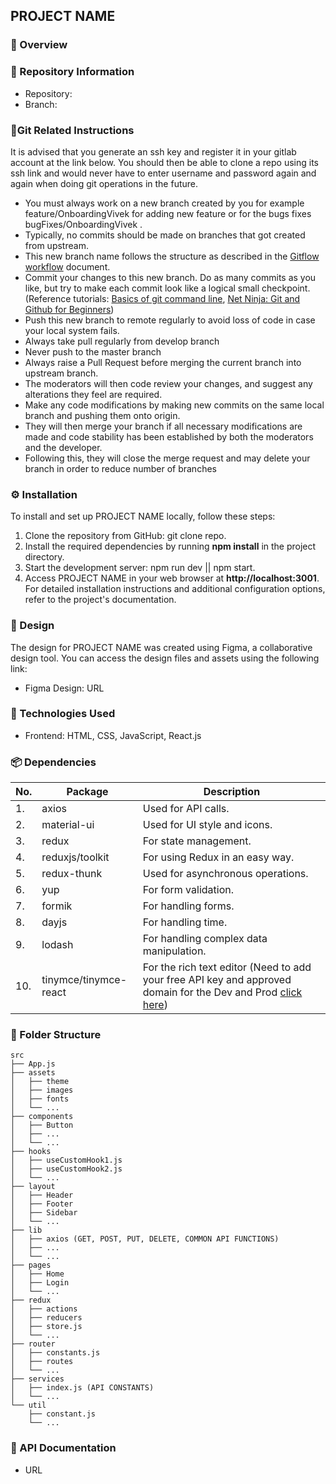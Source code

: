 ## PROJECT NAME

### 👀 Overview



### 📜 Repository Information
- Repository: 
- Branch: 


### 💁Git Related Instructions
It is advised that you generate an ssh key and register it in your gitlab account at the link below. You should then be able to clone a repo using its ssh link and would never have to enter username and password again and again when doing git operations in the future.

- You must always work on a new branch created by you for example feature/OnboardingVivek for adding new feature or for the bugs  fixes bugFixes/OnboardingVivek .
- Typically, no commits should be made on branches that got created from upstream.
- This new branch name follows the structure as described in the [Gitflow workflow](https://www.atlassian.com/git/tutorials/comparing-workflows/gitflow-workflow) document.
- Commit your changes to this new branch. Do as many commits as you like, but try to make each commit look like a logical small checkpoint. (Reference tutorials: [Basics of git command line](https://www.youtube.com/watch?v=HVsySz-h9r4&list=PLWL3LDOx1clv-mJ4CL0ot_SVc_J1NdVDW&index=2), [Net Ninja: Git and Github for Beginners](https://www.youtube.com/playlist?list=PL4cUxeGkcC9goXbgTDQ0n_4TBzOO0ocPR))
- Push this new branch to remote regularly to avoid loss of code in case your local system fails.
- Always take pull regularly from develop branch
- Never push to the master branch
- Always raise a Pull Request before merging the current branch into upstream branch.
- The moderators will then code review your changes, and suggest any alterations they feel are required.
- Make any code modifications by making new commits on the same local branch and pushing them onto origin.
- They will then merge your branch if all necessary modifications are made and code stability has been established by both the moderators and the developer.
- Following this, they will close the merge request and may delete your branch in order to reduce number of branches


### ⚙️ Installation
To install and set up PROJECT NAME locally, follow these steps:
1. Clone the repository from GitHub: git clone repo.
2. Install the required dependencies by running **npm install** in the project directory.
3. Start the development server: npm run dev || npm start.
4. Access PROJECT NAME in your web browser at **http://localhost:3001**.
For detailed installation instructions and additional configuration options, refer to the project's documentation.


### 🍥 Design
The design for PROJECT NAME was created using Figma, a collaborative design tool. You can access the design files and assets using the following link:
- Figma Design: URL


### 🔬 Technologies Used
- Frontend: HTML, CSS, JavaScript, React.js


### 📦 Dependencies
| No. | Package                 | Description                                |
|-----|-------------------------|--------------------------------------------|
|  1. | axios                   | Used for API calls.                        |
|  2. | material-ui             | Used for UI style and icons.               |
|  3. | redux                   | For state management.                      |
|  4. | reduxjs/toolkit         | For using Redux in an easy way.            |
|  5. | redux-thunk             | Used for asynchronous operations.          |
|  6. | yup                     | For form validation.                       |
|  7. | formik                  | For handling forms.                        |
|  8. | dayjs                   | For handling time.                         |
|  9. | lodash                  | For handling complex data manipulation.    | 
| 10. | tinymce/tinymce-react   | For the rich text editor (Need to add your free API key and approved domain for the Dev and Prod [click here](https://www.tiny.cloud/my-account/domains/))         |


### 📂 Folder Structure
```
src
├── App.js
├── assets
│   ├── theme
│   ├── images
│   ├── fonts
│   └── ...
├── components
│   ├── Button
│   ├── ...
│   └── ...
├── hooks
│   ├── useCustomHook1.js
│   ├── useCustomHook2.js
│   └── ...
├── layout
│   ├── Header
│   ├── Footer
│   ├── Sidebar
│   └── ...
├── lib
│   ├── axios (GET, POST, PUT, DELETE, COMMON API FUNCTIONS)
│   ├── ...
│   └── ...
├── pages
│   ├── Home
│   ├── Login
│   └── ...
├── redux
│   ├── actions
│   ├── reducers
│   ├── store.js
│   └── ...
├── router
│   ├── constants.js
│   ├── routes
│   └── ...
├── services
│   ├── index.js (API CONSTANTS)
│   └── ...
└── util
    ├── constant.js
    └── ...
```

### 📑 API Documentation
- URL
